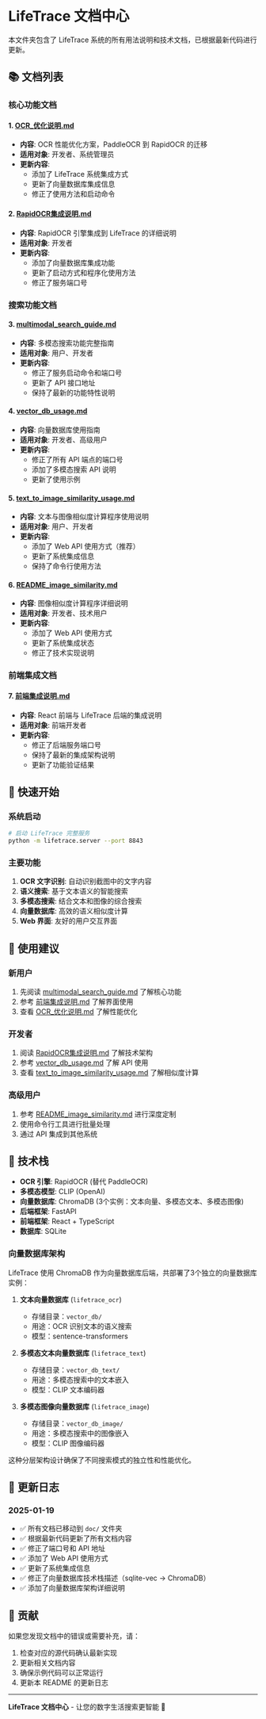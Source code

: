 # LifeTrace 文档中心

本文件夹包含了 LifeTrace 系统的所有用法说明和技术文档，已根据最新代码进行更新。

## 📚 文档列表

### 核心功能文档

#### 1. [OCR_优化说明.md](./OCR_优化说明.md)
- **内容**: OCR 性能优化方案，PaddleOCR 到 RapidOCR 的迁移
- **适用对象**: 开发者、系统管理员
- **更新内容**: 
  - 添加了 LifeTrace 系统集成方式
  - 更新了向量数据库集成信息
  - 修正了使用方法和启动命令

#### 2. [RapidOCR集成说明.md](./RapidOCR集成说明.md)
- **内容**: RapidOCR 引擎集成到 LifeTrace 的详细说明
- **适用对象**: 开发者
- **更新内容**:
  - 添加了向量数据库集成功能
  - 更新了启动方式和程序化使用方法
  - 修正了服务端口号

### 搜索功能文档

#### 3. [multimodal_search_guide.md](./multimodal_search_guide.md)
- **内容**: 多模态搜索功能完整指南
- **适用对象**: 用户、开发者
- **更新内容**:
  - 修正了服务启动命令和端口号
  - 更新了 API 接口地址
  - 保持了最新的功能特性说明

#### 4. [vector_db_usage.md](./vector_db_usage.md)
- **内容**: 向量数据库使用指南
- **适用对象**: 开发者、高级用户
- **更新内容**:
  - 修正了所有 API 端点的端口号
  - 添加了多模态搜索 API 说明
  - 更新了使用示例

#### 5. [text_to_image_similarity_usage.md](./text_to_image_similarity_usage.md)
- **内容**: 文本与图像相似度计算程序使用说明
- **适用对象**: 用户、开发者
- **更新内容**:
  - 添加了 Web API 使用方式（推荐）
  - 更新了系统集成信息
  - 保持了命令行使用方法

#### 6. [README_image_similarity.md](./README_image_similarity.md)
- **内容**: 图像相似度计算程序详细说明
- **适用对象**: 开发者、技术用户
- **更新内容**:
  - 添加了 Web API 使用方式
  - 更新了系统集成状态
  - 修正了技术实现说明

### 前端集成文档

#### 7. [前端集成说明.md](./前端集成说明.md)
- **内容**: React 前端与 LifeTrace 后端的集成说明
- **适用对象**: 前端开发者
- **更新内容**:
  - 修正了后端服务端口号
  - 保持了最新的集成架构说明
  - 更新了功能验证结果

## 🚀 快速开始

### 系统启动
```bash
# 启动 LifeTrace 完整服务
python -m lifetrace.server --port 8843
```

### 主要功能
1. **OCR 文字识别**: 自动识别截图中的文字内容
2. **语义搜索**: 基于文本语义的智能搜索
3. **多模态搜索**: 结合文本和图像的综合搜索
4. **向量数据库**: 高效的语义相似度计算
5. **Web 界面**: 友好的用户交互界面

## 📖 使用建议

### 新用户
1. 先阅读 [multimodal_search_guide.md](./multimodal_search_guide.md) 了解核心功能
2. 参考 [前端集成说明.md](./前端集成说明.md) 了解界面使用
3. 查看 [OCR_优化说明.md](./OCR_优化说明.md) 了解性能优化

### 开发者
1. 阅读 [RapidOCR集成说明.md](./RapidOCR集成说明.md) 了解技术架构
2. 参考 [vector_db_usage.md](./vector_db_usage.md) 了解 API 使用
3. 查看 [text_to_image_similarity_usage.md](./text_to_image_similarity_usage.md) 了解相似度计算

### 高级用户
1. 参考 [README_image_similarity.md](./README_image_similarity.md) 进行深度定制
2. 使用命令行工具进行批量处理
3. 通过 API 集成到其他系统

## 🔧 技术栈

- **OCR 引擎**: RapidOCR (替代 PaddleOCR)
- **多模态模型**: CLIP (OpenAI)
- **向量数据库**: ChromaDB (3个实例：文本向量、多模态文本、多模态图像)
- **后端框架**: FastAPI
- **前端框架**: React + TypeScript
- **数据库**: SQLite

### 向量数据库架构

LifeTrace 使用 ChromaDB 作为向量数据库后端，共部署了3个独立的向量数据库实例：

1. **文本向量数据库** (`lifetrace_ocr`)
   - 存储目录：`vector_db/`
   - 用途：OCR 识别文本的语义搜索
   - 模型：sentence-transformers

2. **多模态文本向量数据库** (`lifetrace_text`)
   - 存储目录：`vector_db_text/`
   - 用途：多模态搜索中的文本嵌入
   - 模型：CLIP 文本编码器

3. **多模态图像向量数据库** (`lifetrace_image`)
   - 存储目录：`vector_db_image/`
   - 用途：多模态搜索中的图像嵌入
   - 模型：CLIP 图像编码器

这种分层架构设计确保了不同搜索模式的独立性和性能优化。

## 📝 更新日志

### 2025-01-19
- ✅ 所有文档已移动到 `doc/` 文件夹
- ✅ 根据最新代码更新了所有文档内容
- ✅ 修正了端口号和 API 地址
- ✅ 添加了 Web API 使用方式
- ✅ 更新了系统集成信息
- ✅ 修正了向量数据库技术栈描述（sqlite-vec → ChromaDB）
- ✅ 添加了向量数据库架构详细说明

## 🤝 贡献

如果您发现文档中的错误或需要补充，请：
1. 检查对应的源代码确认最新实现
2. 更新相关文档内容
3. 确保示例代码可以正常运行
4. 更新本 README 的更新日志

---

**LifeTrace 文档中心** - 让您的数字生活搜索更智能 🎉